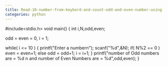 ```yaml
---
title: Read-10-number-from-keybord-and-count-odd-and-even-number-using-while-loop
categories: python
---
```


#include&lt;stdio.h&gt;
void main()
{
int i,N,odd,even;

odd = even = 0, i = 1;

while( i &lt;= 10 )
{
printf("Enter a numbern");
scanf("%d",&amp;N);
if( N%2 == 0 )
even = even+1;
else
odd = odd+1;
i = i+1;
}
printf("number of Odd numbers are = %d n and number of Even Numbers are = %d",odd,even);
}